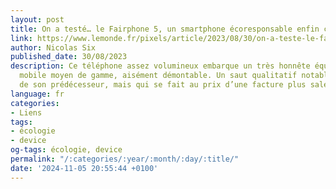 ```yaml
---
layout: post
title: On a testé… le Fairphone 5, un smartphone écoresponsable enfin convaincant
link: https://www.lemonde.fr/pixels/article/2023/08/30/on-a-teste-le-fairphone-5-un-smartphone-ecoresponsable-enfin-convaincant_6187064_4408996.html
author: Nicolas Six
published_date: 30/08/2023
description: Ce téléphone assez volumineux embarque un très honnête équipement de
  mobile moyen de gamme, aisément démontable. Un saut qualitatif notable en comparaison
  de son prédécesseur, mais qui se fait au prix d’une facture plus salée.
language: fr
categories:
- Liens
tags:
- écologie
- device
og-tags: écologie, device
permalink: "/:categories/:year/:month/:day/:title/"
date: '2024-11-05 20:55:44 +0100'
---
```


